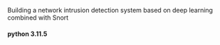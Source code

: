 Building a network intrusion detection system based on deep learning combined with Snort
#### python 3.11.5
